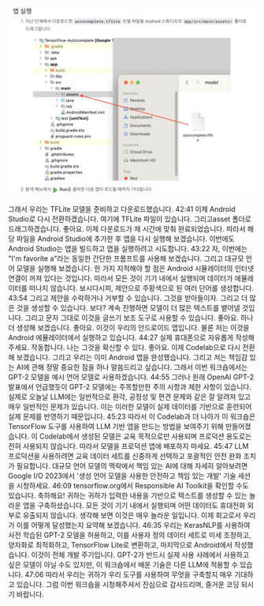 ![alt text](LLMtuto.png)

그래서 우리는 TFLite 모델을 준비하고 다운로드했습니다.
42:41
이제 Android Studio로 다시 전환하겠습니다. 여기에 TFLite 파일이 있습니다. 그리고asset 폴더로 드래그하겠습니다. 좋아요. 이제 다운로드가 제 시간에 맞춰 완료되었습니다. 따라서 해당 파일을 Android Studio에 추가한 후 앱을 다시 실행해 보겠습니다. 이번에도 Android Studio는 앱을 빌드하고 앱을 실행하려고 시도합니다.
43:22
자, 이번에는 "I'm favorite a"라는 동일한 간단한 프롬프트를 사용해 보겠습니다. 그리고 대규모 언어 모델을 실행해 보겠습니다. 한 가지 지적해야 할 점은 Android 시뮬레이터의 인터넷 연결이 꺼져 있다는 것입니다. 따라서 모든 것이 기기 내에서 실행되며 데이터가 에뮬레이터를 떠나지 않습니다. 보시다시피, 제안으로 주황색으로 된 여러 단어를 생성합니다.
43:54
그리고 제안을 수락하거나 거부할 수 있습니다. 그것을 받아들이자. 그리고 더 많은 것을 생성할 수 있습니다. 보다? 계속 진행하면 모델이 더 많은 텍스트를 뱉어낼 것입니다. 그리고 문자 그대로 이것을 글쓰기 보조 도구로 사용할 수 있습니다. 좋아요. 하나 더 생성해 보겠습니다. 좋아요. 이것이 우리의 안드로이드 앱입니다. 물론 저는 이것을 Android 에뮬레이터에서 실행하고 있습니다.
44:27
실제 휴대폰으로 자유롭게 작성해 주세요. 작동합니다. 나는 그것을 확신할 수 있다. 좋아요. 이제 Codelab으로 다시 전환해 보겠습니다. 그리고 우리는 이미 Android 앱을 완성했습니다. 그리고 저는 책임감 있는 AI에 관해 정말 중요한 점을 하나 말씀드리고 싶습니다. 그래서 이번 워크숍에서는 GPT-2 모델을 예시 언어 모델로 사용하겠습니다.
44:55
그러나 원래 OpenAI GPT-2 발표에서 언급했듯이 GPT-2 모델에는 주목할만한 주의 사항과 제한 사항이 있습니다. 실제로 오늘날 LLM에는 일반적으로 환각, 공정성 및 편견 문제와 같은 잘 알려져 있고 매우 일반적인 문제가 있습니다. 이는 이러한 모델이 실제 데이터를 기반으로 훈련되어 실제 문제를 반영하기 때문입니다.
45:23
따라서 이 Codelab과 더 나아가 이 워크숍은 TensorFlow 도구를 사용하여 LLM 기반 앱을 만드는 방법을 보여주기 위해 만들어졌습니다. 이 Codelab에서 생성된 모델은 교육 목적으로만 사용되며 프로덕션 용도로는 전혀 사용되지 않습니다. 따라서 모델을 프로덕션 앱에 배포하지 마세요.
45:47
LLM 프로덕션을 사용하려면 교육 데이터 세트를 신중하게 선택하고 포괄적인 안전 완화 조치가 필요합니다. 대규모 언어 모델의 맥락에서 책임 있는 AI에 대해 자세히 알아보려면 Google I/O 2023에서 '생성 언어 모델을 사용한 안전하고 책임 있는 개발' 기술 세션을 시청하세요.
46:09
tensorflow.org에서 Responsible AI Toolkit을 확인할 수도 있습니다. 축하해요! 귀하는 귀하가 입력한 내용을 기반으로 텍스트를 생성할 수 있는 놀라운 앱을 구축하셨습니다. 모든 것이 기기 내에서 실행되며 어떤 데이터도 휴대전화 외부로 유출되지 않습니다. 생각해 보면 이것은 매우 놀라운 일입니다. 이제 회고로서 우리가 이를 어떻게 달성했는지 요약해 보겠습니다.
46:35
우리는 KerasNLP를 사용하여 사전 학습된 GPT-2 모델을 허용하고, 이를 사용자 정의 데이터 세트로 미세 조정하고, 양자화로 최적화하고, TensorFlow Lite로 변환하고, 마지막으로 Android에서 작성했습니다. 이것이 전체 개발 주기입니다. GPT-2가 반드시 실제 사용 사례에서 사용하고 싶은 모델이 아닐 수도 있지만, 이 워크숍에서 배운 기술은 다른 LLM에 적용할 수 있습니다.
47:06
따라서 우리는 귀하가 우리 도구를 사용하여 무엇을 구축할지 매우 기대하고 있습니다. 그럼 이번 워크숍을 시청해주셔서 진심으로 감사드리며, 즐거운 코딩 되시기 바랍니다.